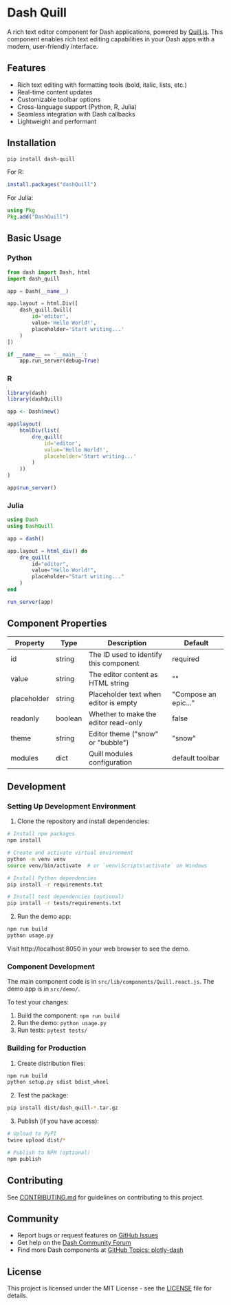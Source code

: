 # Dash Quill

A rich text editor component for Dash applications, powered by [Quill.js](https://quilljs.com/). This component enables rich text editing capabilities in your Dash apps with a modern, user-friendly interface.

## Features

- Rich text editing with formatting tools (bold, italic, lists, etc.)
- Real-time content updates
- Customizable toolbar options
- Cross-language support (Python, R, Julia)
- Seamless integration with Dash callbacks
- Lightweight and performant

## Installation

```bash
pip install dash-quill
```

For R:
```R
install.packages("dashQuill")
```

For Julia:
```julia
using Pkg
Pkg.add("DashQuill")
```

## Basic Usage

### Python
```python
from dash import Dash, html
import dash_quill

app = Dash(__name__)

app.layout = html.Div([
    dash_quill.Quill(
        id='editor',
        value='Hello World!',
        placeholder='Start writing...'
    )
])

if __name__ == '__main__':
    app.run_server(debug=True)
```

### R
```R
library(dash)
library(dashQuill)

app <- Dash$new()

app$layout(
    htmlDiv(list(
        dre_quill(
            id='editor',
            value='Hello World!',
            placeholder='Start writing...'
        )
    ))
)

app$run_server()
```

### Julia
```julia
using Dash
using DashQuill

app = dash()

app.layout = html_div() do
    dre_quill(
        id="editor",
        value="Hello World!",
        placeholder="Start writing..."
    )
end

run_server(app)
```

## Component Properties

| Property | Type | Description | Default |
|----------|------|-------------|---------|
| id | string | The ID used to identify this component | required |
| value | string | The editor content as HTML string | "" |
| placeholder | string | Placeholder text when editor is empty | "Compose an epic..." |
| readonly | boolean | Whether to make the editor read-only | false |
| theme | string | Editor theme ("snow" or "bubble") | "snow" |
| modules | dict | Quill modules configuration | default toolbar |

## Development

### Setting Up Development Environment

1. Clone the repository and install dependencies:
```bash
# Install npm packages
npm install

# Create and activate virtual environment
python -m venv venv
source venv/bin/activate  # or `venv\Scripts\activate` on Windows

# Install Python dependencies
pip install -r requirements.txt

# Install test dependencies (optional)
pip install -r tests/requirements.txt
```

2. Run the demo app:
```bash
npm run build
python usage.py
```

Visit http://localhost:8050 in your web browser to see the demo.

### Component Development

The main component code is in `src/lib/components/Quill.react.js`. The demo app is in `src/demo/`.

To test your changes:
1. Build the component: `npm run build`
2. Run the demo: `python usage.py`
3. Run tests: `pytest tests/`

### Building for Production

1. Create distribution files:
```bash
npm run build
python setup.py sdist bdist_wheel
```

2. Test the package:
```bash
pip install dist/dash_quill-*.tar.gz
```

3. Publish (if you have access):
```bash
# Upload to PyPI
twine upload dist/*

# Publish to NPM (optional)
npm publish
```

## Contributing

See [CONTRIBUTING.md](./CONTRIBUTING.md) for guidelines on contributing to this project.

## Community

- Report bugs or request features on [GitHub Issues](https://github.com/pandamodium/dash-quill/issues)
- Get help on the [Dash Community Forum](https://community.plotly.com/c/dash)
- Find more Dash components at [GitHub Topics: plotly-dash](https://github.com/topics/plotly-dash)

## License

This project is licensed under the MIT License - see the [LICENSE](./LICENSE) file for details.
